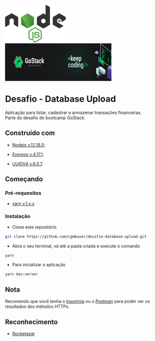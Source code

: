   <p >
    <img src='https://github.com/cgmbauer/assets/blob/master/logo/nodejs-seeklogo.com.svg' alt='GoStack logo' float="left" width="200px" height="123px" />
    <img src='https://github.com/cgmbauer/assets/blob/master/logo/rocketseat.png' alt='GoStack logo' float="right" width="350px" height="123px" />
  </p>
    
# Desafio - Database Upload

Aplicação para listar, cadastrar e armazenar transações financeiras.  
Parte do desafio do bootcamp GoStack.

## Construído com

- [Nodejs v.12.18.0](https://nodejs.org/en/);

- [Express v.4.17.1](https://expressjs.com/pt-br/);

- [UUIDV4 v.6.0.7](https://www.npmjs.com/package/uuidv4).

## Começando

### Pré-requesitos

- [yarn v.1.x.x](https://classic.yarnpkg.com/en/docs/install)

### Instalação

- Clone este repositório
```sh
git clone https://github.com/cgmbauer/desafio-database-upload.git
```
- Abra o seu terminal, vá até a pasta criada e execute o comando
```sh
yarn
```
- Para inicializar a aplicação
```sh
yarn dev:server
```

## Nota

Recomendo que você tenha o [Insomnia](https://insomnia.rest/) ou o [Postman](https://www.postman.com/) para poder ver os resultados dos métodos HTTPs.

## Reconhecimento

- [Rocketseat](https://rocketseat.com.br/)



